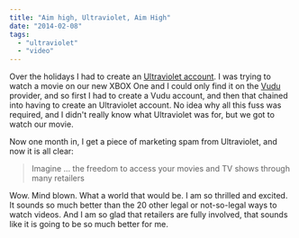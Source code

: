 ```yaml
---
title: "Aim high, Ultraviolet, Aim High"
date: "2014-02-08"
tags: 
  - "ultraviolet"
  - "video"
---
```


Over the holidays I had to create an [Ultraviolet account](https://www.uvvu.com/). I was trying to watch a movie on our new XBOX One and I could only find it on the [Vudu](http://www.vudu.com) provider, and so first I had to create a Vudu account, and then that chained into having to create an Ultraviolet account. No idea why all this fuss was required, and I didn't really know what Ultraviolet was for, but we got to watch our movie.

Now one month in, I get a piece of marketing spam from Ultraviolet, and now it is all clear:

> Imagine ... the freedom to access your movies and TV shows through many retailers

Wow. Mind blown. What a world that would be. I am so thrilled and excited. It sounds so much better than the 20 other legal or not-so-legal ways to watch videos. And I am so glad that retailers are fully involved, that sounds like it is going to be so much better for me.
